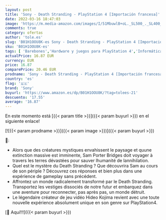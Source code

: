 ```yaml
---
layout: post
title: 'Sony - Death Stranding - PlayStation 4 [Importación francesa]'
date: 2022-03-16 18:47:03
image: 'https://m.media-amazon.com/images/I/51MbuwlB+oL._SL500_._SL400_.jpg'
comments: true
category: ofertas
author: 'tole.es'
slug: 'B01H1OOU8K-es Sony - Death Stranding - PlayStation 4 [Importación francesa]'
sku: 'B01H1OOU8K-es'
tags: [ 'Barebones','Hardware y juegos para PlayStation 4','Informática','Juegos para PlayStation 4','Videojuegos','playstation','sony', ]
actualPrice: 16.87 EUR
currency: EUR
price: 16.87
comparePrice: 20.46 EUR
prodname: 'Sony - Death Stranding - PlayStation 4 [Importación francesa]'
country: 'es'
flag: '🇪🇸'
brand: 'Sony'
buyurl: 'https://www.amazon.es/dp/B01H1OOU8K/?tag=tolees-21'
descuento: '17.55'
average: '16.87'
---
```


En este momento está [{{< param title >}}]({{< param buyurl >}}) en el siguiente enlace!

[![{{< param prodname >}}]({{< param image >}})]({{< param buyurl >}})

🔎:

- Alors que des créatures mystiques envahissent le paysage et quune extinction massive est imminente, Sam Porter Bridges doit voyager à travers les terres dévastées pour sauver lhumanité de lannihilation.
- Quel est le mystère du Death Stranding ? Que découvrira Sam au cours de son périple ? Découvrez ces réponses et bien plus dans une expérience de gameplay sans précédent.
- Affrontez un monde radicalement transformé par le Death Stranding. Transportez les vestiges dissociés de notre futur et embarquez dans une aventure pour reconnecter, pas après pas, un monde détruit.
- Le légendaire créateur de jeu vidéo Hideo Kojima revient avec une toute nouvelle expérience absolument unique en son genre sur PlayStation4.

[🛒 Aquí!!!]({{< param buyurl >}})
